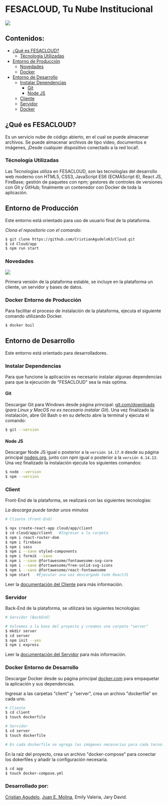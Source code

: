 # FESACLOUD, Tu Nube Institucional

![](https://img.shields.io/badge/%C3%9Altima%20Versi%C3%B3n%20-1.0-gre)

## Contenidos:

- [¿Qué es FESACLOUD?](#FESACLOUD)
  - [Técnología Utilizadas](#Tecnologia)
- [Entorno de Producción](#EntornoDeProduccion)
  - [Novedades](#Novedades)
  - [Docker](#DockerEntornoDeProduccion)
- [Entorno de Desarrollo](#EntornoDeDesarrollo)
  - [Instalar Dependencias](#InstalarDependencias)
    - [Git](#Git)
    - [Node JS](#NodeJS)
  - [Cliente](#Cliente)
  - [Servidor](#Servidor)
  - [Docker](#DockerEntornoDeDesarrollo)

## ¿Qué es FESACLOUD? <a name="FESACLOUD"></a>

Es un servicio nube de código abierto, en el cual se puede almacenar archivos. Se puede almacenar archivos de tipo video, documentos e imágenes, ¡Desde cualquier dispositivo conectado a la red local!.

### Técnología Utilizadas <a name="Tecnologia"></a>

Las Tecnologías utiliza en FESACLOUD, son las tecnologías del desarrollo web moderno con HTML5, CSS3, JavaScript ES6 (ECMAScript 6), React JS, FireBase; gestión de paquetes con npm; gestores de controles de versiones con Git y GitHub; finalmente un contenedor con Docker de toda la aplicación.

## Entorno de Producción <a name="EntornoDeProduccion"></a>
Este entorno está orientado para uso de usuario final de la plataforma.

_Clona el repositorio con el comando:_

```sh
$ git clone https://github.com/CristianAgudelo63/Cloud.git
$ cd Cloud/app
$ npm run start
```

### Novedades <a name="Novedades"></a>

![](https://img.shields.io/badge/versi%C3%B3n-1.0-orange)

Primera versión de la plataforma estable, se incluye en la plataforma un cliente, un servidor y bases de datos.

### Docker Entorno de Producción <a name="DockerEntornoDeProduccion"></a>

Para facilitar el proceso de instalación de la plataforma, ejecuta el siguiente comando utilizando Docker.

```sh
$ docker buil
```

## Entorno de Desarrollo <a name="EntornoDeDesarrollo"></a>
Este entorno está orientado para desarrolladores.

### Instalar Dependencias <a name="InstalarDependencias"></a>

Para que funcione la aplicación es necesario instalar algunas dependencias para que la ejecución de "FESACLOUD" sea la más optima.

#### Git <a name="Git"></a>

Descargar Git para Windows desde página principal: [git.com/downloads](https://git-scm.com/downloads) (_para Linux y MacOS no es necesario instalar Git_). Una vez finalizado la instalación, abre Git Bash o en su defecto abre la terminal y ejecuta el comando:

```sh
$ git --version
```

#### Node JS <a name="NodeJS"></a>

Descargar Node JS igual o posterior a la `versión 14.17.0` desde su página principal [nodejs.org](https://nodejs.org/en/download/), junto con npm igual o posterior a la `versión 6.14.13`. Una vez finalizado la instalación ejecuta los siguientes comandos:

```sh
$ node --version
$ npm --version
```
### Client <a name="Cliente"></a>
Front-End de la plataforma, se realizará con las siguientes tecnologías:

_La descarga puede tardar unos minutos_

```sh
# Cliente (Front-End)

$ npx create-react-app cloud/app/client
$ cd cloud/app/client   #Ingresar a la carpeta
$ npm i react-router-dom
$ npm i firebase
$ npm i sass
$ npm i --save styled-components
$ npm i formik --save
$ npm i --save @fortawesome/fontawesome-svg-core
$ npm i --save @fortawesome/free-solid-svg-icons
$ npm i --save @fortawesome/react-fontawesome
$ npm start   #Ejecutar una vez descargado todo ReactJS
```
Leer la <a href="app/client/README.md">documentación del Cliente</a> para más información.

### Servidor <a name="Servidor"></a>
Back-End de la plataforma, se utilizará las siguientes tecnologías:

```sh
# Servidor (BackEnd)

# Volvemos a la base del proyecto y creamos una carpeta "server"
$ mkdir server
$ cd server
$ npm init --yes
$ npm i express
```
Leer la <a href="app/server/README.md">documentación del Servidor</a> para más información.

### Docker Entorno de Desarrollo <a name="DockerEntornoDeDesarrollo"></a>

Descargar Docker desde su página principal [docker.com](https://www.docker.com/get-started) para empaquetar la aplicación y sus dependencias.

Ingresar a las carpetas "client" y "server", crea un archivo "dockerfile" en cada uno.

```sh
# Cliente
$ cd client
$ touch dockerfile

# Servidor
$ cd server
$ touch dockerfile

# En cada dockerfile se agrega las imágenes necesarias para cada tecnología utilizada.
```
En la raíz del proyecto, crea un archivo "docker-compose" para conectar los dokerfiles y añadir la configuración necesaria.

```sh
$ cd app
$ touch docker-compose.yml
```

### Desarrollado por:

[Cristian Agudelo](https://github.com/CristianAgudelo63), [Juan E. Molina](https://github.com/TheJm10), Emily Valeria, Jary David.